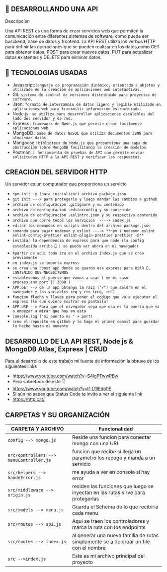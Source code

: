 ##  :open_book: DESARROLLANDO UNA API

Descripcion

Una API REST es una forma de crear servicios web que permiten la comunicación entre diferentes sistemas de software,
como puede ser basckend, base de datos y frontend. La API REST utiliza los verbos HTTP para definir 
las operaciones que se pueden realizar en los datos,como GET para obtener datos, 
POST para crear nuevos datos, PUT para actualizar datos existentes y DELETE para eliminar datos.

## :electric_plug: TECNOLOGIAS USADAS
- Javascript:`lenguaje de programación dinámico, orientado a objetos y utilizado en la creación de aplicaciones web interactivas.`
- Git: `sistema de control de versiones distribuido para proyectos de software.`
- Json: `formato de intercambio de datos ligero y legible utilizado en aplicaciones web para transmitir información estructurada.`
- Node.js : `se utiliza para desarrollar aplicaciones escalables del lado del servidor y de red.` 
- Express : `framework de Node.js que permite crear fácilmente aplicaciones web` 
- MongoDB : `base de datos NoSQL que utiliza documentos JSON para almacenar datos.` 
- Mongoose : `biblioteca de Node.js que proporciona una capa de abstracción sobre MongoDB facilitando la creación de modelos ` 
- Postman: : ` herramienta de pruebas de API que permite enviar solicitudes HTTP a la API REST y verificar las respuestas.` 

##  CREACION DEL SERVIDOR HTTP 

Un servidor es un computador que proporciona un servicio
 - `npm init -y (para inicializar) archivo package.json`
 - `git init ---> para protegerlo y luego mandar los cambios a github`
 - `archivo de configuracion .gitignore y su contenido`
 - `archivo de configuracion .editorconfig y su contenido`
 - `archivo de configuracion .eslintrc.json y su respectivo contenido`
 - `archivo que corre todos los servicios  ----> index.js`
 - `editar los comandos en scripts dentro del archivo package.json`
 - `comando para bajar nodemon y eslint ----> **npm i nodemon eslint eslint-config-prettier eslint-plugin-prettier prettier -D**`
 - `instalar la dependencia de express para que node (la config establecida arriba` :point_up_2: `) se pueda ver ahora en el navegador`
 - `Apartir de aqui todo ira en el archivo index.js que se creo previamente`
 - `en index.js se importa express`
 - `se crea una const app donde se guarda ese express para USAR EL CONTENIDO QUE NECESITEMOS`
 - `establecemos el puerto que vamos a usar ( en mi caso process.env.port || 3000 )`
 - `APP.GET --> de la app obtengo la raiz ("/") que saldra en el navegador y las variables req y res (req, res)`
 - `funcion flecha y llaves para poner el codigo que va a ejecutar el express (lo que quiero mostrar en pantalla)`
 - `APP.USE --> Para que el navegador sepa que esa es la puerta que va a empezar a mirar que hay en esta`
 - `console.log ("mi puerto es " + port)`
 - `creo el reposito en github y lo hago el primer commit para guardar lo hecho hasta el momento`

## DESARROLLO DE LA  API REST, Node js & MongoDB Atlas, Express | CRUD

Para el desarrollo de este trabajo mi fuente de información la obtuve de los siguientes links 
- https://www.youtube.com/watch?v=S4IgPTwwPBw
- Pero sobretodo de este :point_down:
- https://www.youtube.com/watch?v=lf-L9IEdo9E
- Si aún no sabes que Status Code te invito a ver el siguiente link
- https://http.cat/


## CARPETAS Y SU ORGANIZACIÓN


| CARPETA Y ARCHIVO                       | Funcionalidad                                                                          |
|-----------------------------------------|--------------------------------------------------------------------------------------- |
| `config --> mongo.js`                   | Reside una funcion para conectar mongo con una URI                                     |
| `src/controllers --> menuController.js` | funcion que recibe si llega un parametro los recoge y manda a un servicio              |
| `src/helpers --> handeError.js  `       | me ayuda a ver en consola si hay error                                                 |
| `src/middleware --> origin.js`          | residen las funciones que luego se inyectan en las rutas sirve para protegerlas        |
| `src/models --> menu.js`                | Guarda el Schema de lo que recibiria cada menu                                         |
| `src/routes --> api.js`                 | Aqui se traen los controladores y marca la ruta con los endpoints                      |
| `src/routes --> index.js`               | al generar una nueva familia de rutas simplemente se a de crear un file con el nombre  |
| `src -->index.js`                       | Este es mi archivo principal del proyecto                                              |

